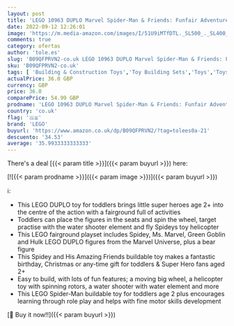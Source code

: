 ```yaml
---
layout: post
title: 'LEGO 10963 DUPLO Marvel Spider-Man & Friends: Funfair Adventure Fairground  with Helicopter toy  Spidey and Hulk Figures  Toys for Toddlers Aged 2 Plus'
date: 2022-09-12 12:26:01
image: 'https://m.media-amazon.com/images/I/51U9iMTfDTL._SL500_._SL400_.jpg'
comments: true
category: ofertas
author: 'tole.es'
slug: 'B09QFPRVN2-co.uk LEGO 10963 DUPLO Marvel Spider-Man & Friends: Funfair...'
sku: 'B09QFPRVN2-co.uk'
tags: [ 'Building & Construction Toys','Toy Building Sets','Toys','Toys Store','lego','🇬🇧', ]
actualPrice: 36.0 GBP
currency: GBP
price: 36.0
comparePrice: 54.99 GBP
prodname: 'LEGO 10963 DUPLO Marvel Spider-Man & Friends: Funfair Adventure Fairground  with Helicopter toy  Spidey and Hulk Figures  Toys for Toddlers Aged 2 Plus'
country: 'co.uk'
flag: '🇬🇧'
brand: 'LEGO'
buyurl: 'https://www.amazon.co.uk/dp/B09QFPRVN2/?tag=tolees0a-21'
descuento: '34.53'
average: '35.9933333333333'
---
```


There's a deal [{{< param title >}}]({{< param buyurl >}})  here:

[![{{< param prodname >}}]({{< param image >}})]({{< param buyurl >}})

ℹ️:

- This LEGO DUPLO toy for toddlers brings little super heroes age 2+ into the centre of the action with a fairground full of activities
- Toddlers can place the figures in the seats and spin the wheel, target practise with the water shooter element and fly Spideys toy helicopter
- This LEGO fairground playset includes Spidey, Ms. Marvel, Green Goblin and Hulk LEGO DUPLO figures from the Marvel Universe, plus a bear figure
- This Spidey and His Amazing Friends buildable toy makes a fantastic birthday, Christmas or any-time gift for toddlers & Super Hero fans aged 2+
- Easy to build, with lots of fun features; a moving big wheel, a helicopter toy with spinning rotors, a water shooter with water element and more
- This LEGO Spider-Man buildable toy for toddlers age 2 plus encourages learning through role play and helps with fine motor skills development

[🛒 Buy it now!!]({{< param buyurl >}})
